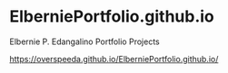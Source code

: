 # ElberniePortfolio.github.io
Elbernie P. Edangalino Portfolio Projects

https://overspeeda.github.io/ElberniePortfolio.github.io/
